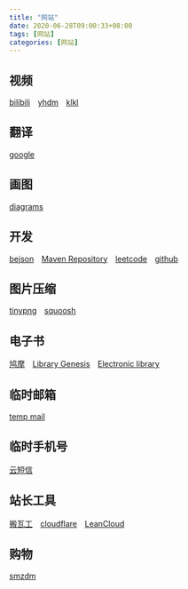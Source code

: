 ```yaml
---
title: "网站"
date: 2020-06-28T09:00:33+08:00
tags: [网站]
categories: [网站]
---
```


## 视频
[bilibili](https://www.bilibili.com)&emsp;[yhdm](http://www.yhdm.tv)&emsp;[klkl](https://www.klkl.tv)

## 翻译
[google](https://translate.google.cn)

## 画图
[diagrams](https://app.diagrams.net)

## 开发
[bejson](https://www.bejson.com)&emsp;[Maven Repository](https://mvnrepository.com)&emsp;[leetcode](https://leetcode.com)&emsp;[github](https://github.com)

## 图片压缩
[tinypng](https://tinypng.com)&emsp;[squoosh](https://squoosh.app)

## 电子书
[鸠摩](https://www.jiumodiary.com)&emsp;[Library Genesis](http://gen.lib.rus.ec)&emsp;[Electronic library](https://b-ok.org)

## 临时邮箱
[temp mail](https://temp-mail.org/zh)

## 临时手机号
[云短信](https://www.materialtools.com)

## 站长工具
[搬瓦工](https://kiwivm.64clouds.com)&emsp;[cloudflare](https://dash.cloudflare.com)&emsp;[LeanCloud](https://leancloud.cn/dashboard/applist.html#/apps)

## 购物
[smzdm](https://www.smzdm.com)